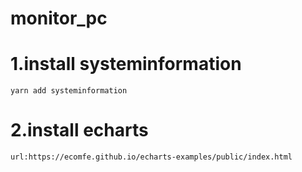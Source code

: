 # monitor_pc
# 1.install systeminformation
    yarn add systeminformation
# 2.install echarts
    url:https://ecomfe.github.io/echarts-examples/public/index.html
